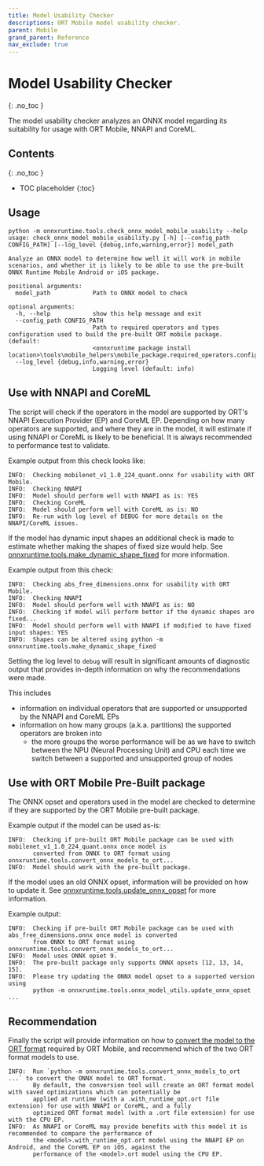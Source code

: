 ```yaml
---
title: Model Usability Checker
descriptions: ORT Mobile model usability checker.
parent: Mobile
grand_parent: Reference
nav_exclude: true
---
```

# Model Usability Checker
{: .no_toc }

The model usability checker analyzes an ONNX model regarding its suitability for usage with ORT Mobile, NNAPI and CoreML.

## Contents
{: .no_toc }

* TOC placeholder
{:toc}

## Usage

```
python -m onnxruntime.tools.check_onnx_model_mobile_usability --help
usage: check_onnx_model_mobile_usability.py [-h] [--config_path CONFIG_PATH] [--log_level {debug,info,warning,error}] model_path

Analyze an ONNX model to determine how well it will work in mobile scenarios, and whether it is likely to be able to use the pre-built ONNX Runtime Mobile Android or iOS package.

positional arguments:
  model_path            Path to ONNX model to check

optional arguments:
  -h, --help            show this help message and exit
  --config_path CONFIG_PATH
                        Path to required operators and types configuration used to build the pre-built ORT mobile package. (default:
                        <onnxruntime package install location>\tools\mobile_helpers\mobile_package.required_operators.config)
  --log_level {debug,info,warning,error}
                        Logging level (default: info)
```

## Use with NNAPI and CoreML

The script will check if the operators in the model are supported by ORT's NNAPI Execution Provider (EP) and CoreML EP. Depending on how many operators are supported, and where they are in the model, it will estimate if using NNAPI or CoreML is likely to be beneficial. It is always recommended to performance test to validate.

Example output from this check looks like:
```
INFO:  Checking mobilenet_v1_1.0_224_quant.onnx for usability with ORT Mobile.
INFO:  Checking NNAPI
INFO:  Model should perform well with NNAPI as is: YES
INFO:  Checking CoreML
INFO:  Model should perform well with CoreML as is: NO
INFO:  Re-run with log level of DEBUG for more details on the NNAPI/CoreML issues.
```

If the model has dynamic input shapes an additional check is made to estimate whether making the shapes of fixed size would help. See [onnxruntime.tools.make_dynamic_shape_fixed](./make-dynamic-shape-fixed.md) for more information. 

Example output from this check:

```
INFO:  Checking abs_free_dimensions.onnx for usability with ORT Mobile.
INFO:  Checking NNAPI
INFO:  Model should perform well with NNAPI as is: NO
INFO:  Checking if model will perform better if the dynamic shapes are fixed...
INFO:  Model should perform well with NNAPI if modified to have fixed input shapes: YES
INFO:  Shapes can be altered using python -m onnxruntime.tools.make_dynamic_shape_fixed
```

Setting the log level to `debug` will result in significant amounts of diagnostic output that provides in-depth information on why the recommendations were made.

This includes
- information on individual operators that are supported or unsupported by the NNAPI and CoreML EPs
- information on how many groups (a.k.a. partitions) the supported operators are broken into
  - the more groups the worse performance will be as we have to switch between the NPU (Neural Processing Unit) and CPU each time we switch between a supported and unsupported group of nodes

## Use with ORT Mobile Pre-Built package

The ONNX opset and operators used in the model are checked to determine if they are supported by the ORT Mobile pre-built package.

Example output if the model can be used as-is:
```
INFO:  Checking if pre-built ORT Mobile package can be used with mobilenet_v1_1.0_224_quant.onnx once model is
       converted from ONNX to ORT format using onnxruntime.tools.convert_onnx_models_to_ort...
INFO:  Model should work with the pre-built package.
```

If the model uses an old ONNX opset, information will be provided on how to update it. 
See [onnxruntime.tools.update_onnx_opset](./index.md#onnx-model-opset-updater) for more information.

Example output:
```
INFO:  Checking if pre-built ORT Mobile package can be used with abs_free_dimensions.onnx once model is converted 
       from ONNX to ORT format using onnxruntime.tools.convert_onnx_models_to_ort...
INFO:  Model uses ONNX opset 9.
INFO:  The pre-built package only supports ONNX opsets [12, 13, 14, 15].
INFO:  Please try updating the ONNX model opset to a supported version using
       python -m onnxruntime.tools.onnx_model_utils.update_onnx_opset ...
```

## Recommendation

Finally the script will provide information on how to [convert the model to the ORT format](../../../../docs/reference/ort-model-format.md) required by ORT Mobile, and recommend which of the two ORT format models to use.

```
INFO:  Run `python -m onnxruntime.tools.convert_onnx_models_to_ort ...` to convert the ONNX model to ORT format. 
       By default, the conversion tool will create an ORT format model with saved optimizations which can potentially be 
       applied at runtime (with a .with_runtime_opt.ort file extension) for use with NNAPI or CoreML, and a fully
       optimized ORT format model (with a .ort file extension) for use with the CPU EP.
INFO:  As NNAPI or CoreML may provide benefits with this model it is recommended to compare the performance of 
       the <model>.with_runtime_opt.ort model using the NNAPI EP on Android, and the CoreML EP on iOS, against the 
       performance of the <model>.ort model using the CPU EP.
```

